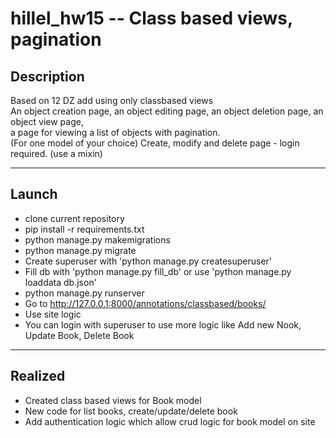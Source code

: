 # hillel_hw15 -- Class based views, pagination

## Description

Based on 12 DZ add using only classbased views<br />
An object creation page, an object editing page, an object deletion page, an object view page,<br />
a page for viewing a list of objects with pagination.<br />
(For one model of your choice) Create, modify and delete page - login required. (use a mixin)<br />

--------

## Launch

* clone current repository
* pip install -r requirements.txt
* python manage.py makemigrations
* python manage.py migrate
* Create superuser with 'python manage.py createsuperuser'
* Fill db with 'python manage.py fill_db' or use 'python manage.py loaddata db.json'
* python manage.py runserver
* Go to http://127.0.0.1:8000/annotations/classbased/books/
* Use site logic
* You can login with superuser to use more logic like Add new Nook, Update Book, Delete Book

--------

## Realized

* Created class based views for Book model
* New code for list books, create/update/delete book
* Add authentication logic which allow crud logic for book model on site 
